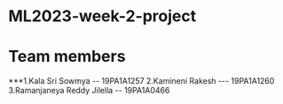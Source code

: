 
# ML2023-week-2-project


# Team members

***1.Kala Sri Sowmya -- 19PA1A1257 2.Kamineni Rakesh --- 19PA1A1260 3.Ramanjaneya Reddy Jilella -- 19PA1A0466
